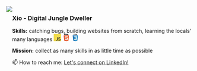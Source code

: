 <img align="left" height="150" src="https://user-images.githubusercontent.com/121332639/216389850-a8b5d80b-271c-4701-9da9-35202a428b5b.JPG">

### Xio - Digital Jungle Dweller

**Skills:** catching bugs, building websites from scratch, learning the locals' many languages <img height="20" src="https://raw.githubusercontent.com/github/explore/80688e429a7d4ef2fca1e82350fe8e3517d3494d/topics/javascript/javascript.png">
<img height="20" src="https://raw.githubusercontent.com/github/explore/80688e429a7d4ef2fca1e82350fe8e3517d3494d/topics/html/html.png">
<img height="20" src="https://raw.githubusercontent.com/github/explore/80688e429a7d4ef2fca1e82350fe8e3517d3494d/topics/css/css.png">

**Mission:** collect as many skills in as little time as possible

📫 How to reach me: <a href="https://www.linkedin.com/in/xio-a-078a1724b/"> Let's connect on LinkedIn!</a>  

